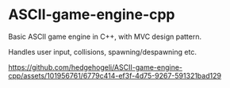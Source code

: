 # ASCII-game-engine-cpp

Basic ASCII game engine in C++, with MVC design pattern. 

Handles user input, collisions, spawning/despawning etc.

https://github.com/hedgehogeli/ASCII-game-engine-cpp/assets/101956761/6779c414-ef3f-4d75-9267-591321bad129

